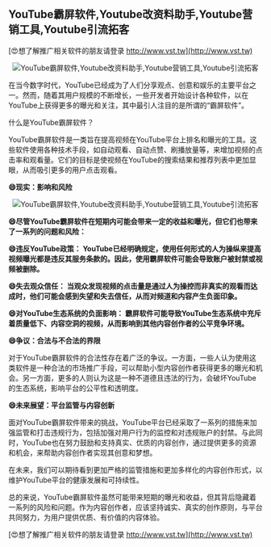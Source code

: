 ## **YouTube霸屏软件,Youtube改资料助手,Youtube营销工具,Youtube引流拓客**

[😍想了解推广相关软件的朋友请登录 http://www.vst.tw](http://www.vst.tw)

 <center><img src="https://vst.tw/MP4/tuiguang/png/5.png" alt="YouTube霸屏软件,Youtube改资料助手,Youtube营销工具,Youtube引流拓客"></center>

在当今数字时代，YouTube已经成为了人们分享观点、创意和娱乐的主要平台之一。然而，随着其用户规模的不断增长，一些开发者开始设计各种软件，以在YouTube上获得更多的曝光和关注，其中最引人注目的是所谓的“霸屏软件”。

什么是YouTube霸屏软件？

YouTube霸屏软件是一类旨在提高视频在YouTube平台上排名和曝光的工具。这些软件使用各种技术手段，如自动观看、自动点赞、刷播放量等，来增加视频的点击率和观看量。它们的目标是使视频在YouTube的搜索结果和推荐列表中更加显眼，从而吸引更多的用户点击观看。

**😄现实：影响和风险**

 <center><img src="https://vst.tw/MP4/tuiguang/png/5.png" alt="YouTube霸屏软件,Youtube改资料助手,Youtube营销工具,Youtube引流拓客"></center>

**😄尽管YouTube霸屏软件在短期内可能会带来一定的收益和曝光，但它们也带来了一系列的问题和风险：**

**😄违反YouTube政策： YouTube已经明确规定，使用任何形式的人为操纵来提高视频曝光都是违反其服务条款的。因此，使用霸屏软件可能会导致账户被封禁或视频被删除。**

**😄失去观众信任： 当观众发现视频的点击量是通过人为操控而非真实的观看而达成时，他们可能会感到失望和失去信任，从而对频道和内容产生负面印象。**

**😄对YouTube生态系统的负面影响： 霸屏软件可能导致YouTube生态系统中充斥着质量低下、内容空洞的视频，从而影响到其他内容创作者的公平竞争环境。**

**😄争议：合法与不合法的界限**

对于YouTube霸屏软件的合法性存在着广泛的争议。一方面，一些人认为使用这类软件是一种合法的市场推广手段，可以帮助小型内容创作者获得更多的曝光和机会。另一方面，更多的人则认为这是一种不道德且违法的行为，会破坏YouTube的生态系统，影响平台的公平性和透明度。

**😄未来展望：平台监管与内容创新**

面对YouTube霸屏软件带来的挑战，YouTube平台已经采取了一系列的措施来加强监管和打击违规行为，包括加强对用户行为的监控和对违规账户的封禁。与此同时，YouTube也在努力鼓励和支持真实、优质的内容创作，通过提供更多的资源和机会，来帮助内容创作者实现其创意和梦想。

在未来，我们可以期待看到更加严格的监管措施和更加多样化的内容创作形式，以维护YouTube平台的健康发展和可持续性。

总的来说，YouTube霸屏软件虽然可能带来短期的曝光和收益，但其背后隐藏着一系列的风险和问题。作为内容创作者，应该坚持诚实、真实的创作原则，与平台共同努力，为用户提供优质、有价值的内容体验。

[😍想了解推广相关软件的朋友请登录 http://www.vst.tw](http://www.vst.tw)



